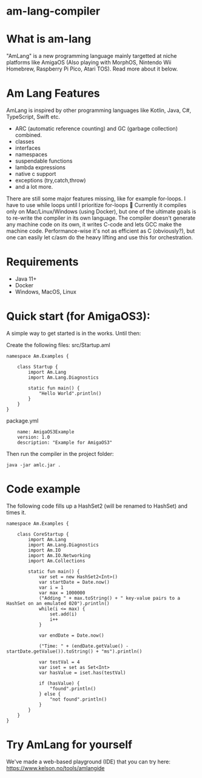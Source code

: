 # am-lang-compiler

# What is am-lang

"AmLang" is a new programming language mainly targetted at niche platforms like AmigaOS (Also playing with MorphOS, Nintendo Wii Homebrew, Raspberry Pi Pico, Atari TOS). Read more about it below.

# Am Lang Features
AmLang is inspired by other programming languages like Kotlin, Java, C#, TypeScript, Swift etc. 

- ARC (automatic reference counting) and GC (garbage collection) combined. 
- classes
- interfaces
- namespaces
- suspendable functions
- lambda expressions
- native c support
- exceptions (try,catch,throw) 
- and a lot more. 

There are still some major features missing, like for example for-loops. I have to use while loops until I prioritize for-loops 🙂 Currently it compiles only on Mac/Linux/Windows (using Docker), but one of the ultimate goals is to re-write the compiler in its own language. The compiler doesn't generate any machine code on its own, it writes C-code and lets GCC make the machine code. Performance-wise it's not as efficient as C (obviously?), but one can easily let c/asm do the heavy lifting and use this for orchestration. 

# Requirements
- Java 11+
- Docker
- Windows, MacOS, Linux

# Quick start (for AmigaOS3):

A simple way to get started is in the works. Until then:

Create the following files:
src/Startup.aml

    namespace Am.Examples {    

        class Startup {
            import Am.Lang
            import Am.Lang.Diagnostics

            static fun main() {
                "Hello World".println()
            }
        }
    }

package.yml
    
        name: AmigaOS3Example
        version: 1.0
        description: "Example for AmigaOS3"


Then run the compiler in the project folder:

    java -jar amlc.jar .

# Code example

The following code fills up a HashSet2 (will be renamed to HashSet) and times it.

    namespace Am.Examples {    

        class CoreStartup {
            import Am.Lang
            import Am.Lang.Diagnostics
            import Am.IO
            import Am.IO.Networking
            import Am.Collections

            static fun main() {
                var set = new HashSet2<Int>()
                var startDate = Date.now()
                var i = 1
                var max = 1000000
                ("Adding " + max.toString() + " key-value pairs to a HashSet on an emulated 020").println()
                while(i <= max) {                
                    set.add(i)
                    i++
                }

                var endDate = Date.now()

                ("Time: " + (endDate.getValue() - startDate.getValue()).toString() + "ms").println()

                var testVal = 4
                var iset = set as Set<Int>
                var hasValue = iset.has(testVal)

                if (hasValue) {
                    "found".println()
                } else {
                    "not found".println()
                }
            }
        }
    }


# Try AmLang for yourself

We've made a web-based playground (IDE) that you can try here: https://www.kelson.no/tools/amlangide
